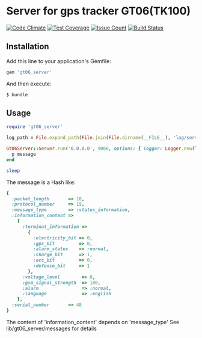 # Server for gps tracker GT06(TK100)

[![Code Climate](https://codeclimate.com/github/CoolElvis/gt06_server/badges/gpa.svg)](https://codeclimate.com/github/CoolElvis/gt06_server)
[![Test Coverage](https://codeclimate.com/github/CoolElvis/gt06_server/badges/coverage.svg)](https://codeclimate.com/github/CoolElvis/gt06_server/coverage)
[![Issue Count](https://codeclimate.com/github/CoolElvis/gt06_server/badges/issue_count.svg)](https://codeclimate.com/github/CoolElvis/gt06_server)
[![Build Status](https://travis-ci.org/CoolElvis/gt06_server.svg?branch=master)](https://travis-ci.org/CoolElvis/gt06_server)


## Installation

Add this line to your application's Gemfile:

```ruby
gem 'gt06_server'
```

And then execute:

    $ bundle

## Usage

````ruby 
require 'gt06_server'

log_path = File.expand_path(File.join(File.dirname(__FILE__), 'log/server.log'))

Gt06Server::Server.run('0.0.0.0', 9000, options: { logger: Logger.new(log_path) }) do |message|
  p message
end

sleep

````

The message is a Hash like:  

````ruby 
{ 
  :packet_length       => 10,
  :protocol_number     => 19,
  :message_type        => :status_information,
  :information_content =>
    { 
      :terminal_information =>
        {
          :electricity_bit => 0,
          :gps_bit         => 0,
          :alarm_status    => :normal,
          :charge_bit      => 1,
          :acc_bit         => 0,
          :defense_bit     => 1
        },
      :voltage_level        => 0,
      :gsm_signal_strength  => 100,
      :alarm                => :normal,
      :language             => :english
    },
  :serial_number       => 48
}
````
The content of 'information_content' depends on 'message_type'
See lib/gt06_server/messages for details  
